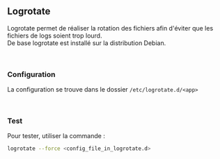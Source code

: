 ## Logrotate

Logrotate permet de réaliser la rotation des fichiers afin d'éviter que les fichiers de logs soient trop lourd.
<br/>
De base logrotate est installé sur la distribution Debian.

<br/>

### Configuration

La configuration se trouve dans le dossier <code>/etc/logrotate.d/\<app\></code>

<br/>

### Test

Pour tester, utiliser la commande :
```bash
logrotate --force <config_file_in_logrotate.d>
```
